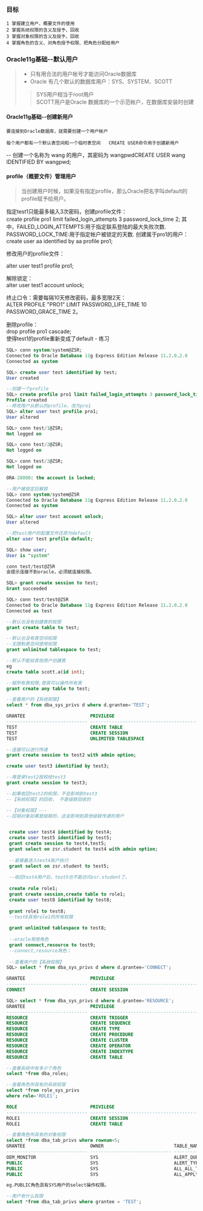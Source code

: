 ﻿### 目标
>
    1 掌握建立用户、概要文件的使用
    2 掌握系统权限的含义及授予、回收
    3 掌握对象权限的含义及授予、回收
    4 掌握角色的含义、对角色授予权限、把角色分配给用户

### Oracle11g基础--默认用户
>- 只有用合法的用户帐号才能访问Oracle数据库
>- Oracle 有几个默认的数据库用户：SYS、SYSTEM、SCOTT
>>SYS用户相当于root用户  
SCOTT用户是Oracle 数据库的一个示范帐户，在数据库安装时创建

#### Oracle11g基础--创建新用户
>
	要连接到Oracle数据库，就需要创建一个用户帐户  
	每个用户都有一个默认表空间和一个临时表空间  	CREATE USER命令用于创建新用户
-- 创建一个名称为 wang 的用户，其密码为 wangpwdCREATE USER wang IDENTIFIED BY wangpwd;

#### profile（概要文件）管理用户
>当创建用户时候，如果没有指定profile，那么Oracle把名字叫default的profile赋予给用户。     
指定test1只能最多输入3次密码，创建profile文件：  
create  profile  pro1 limit failed_login_attempts 3 password_lock_time 2;  其中，FAILED_LOGIN_ATTEMPTS:用于指定联系登陆的最大失败次数.     PASSWORD_LOCK_TIME:用于指定帐户被锁定的天数. 创建属于pro1的用户：       create user   aa identified by aa profile pro1;  
修改用户的profile文件：   
alter user test1 profile pro1;

解除锁定：  
alter  user  test1  account  unlock;   
终止口令：需要每隔10天修改密码，最多宽限2天：  
ALTER PROFILE "PRO1" LIMIT PASSWORD_LIFE_TIME 10 PASSWORD_GRACE_TIME 2。    
删除profile：  
drop profile pro1 cascade;   
使得test1的profile重新变成了default - 练习
```SQL
SQL> conn system/system@ZSR;
Connected to Oracle Database 11g Express Edition Release 11.2.0.2.0 
Connected as system

SQL> create user test identified by test;
User created

--创建一个profile
SQL> create profile pro1 limit failed_login_attempts 3 password_lock_time 2;
Profile created
--修改用户从默认的profile，改为pro1
SQL> alter user test profile pro1;
User altered

SQL> conn test/1@ZSR;
Not logged on

SQL> conn test/2@ZSR;
Not logged on

SQL> conn test/2@ZSR;
Not logged on

ORA-28000: the account is locked;

--用户被锁定后解锁
SQL> conn system/system@ZSR
Connected to Oracle Database 11g Express Edition Release 11.2.0.2.0 
Connected as system

SQL> alter user test account unlock;
User altered

--把test用户的配置文件还原为default
alter user test profile default;

SQL> show user;
User is "system"

conn test/test@ZSR
会提示连接不到oracle，必须赋连接权限。

SQL> grant create session to test;
Grant succeeded

SQL> conn test/test@ZSR
Connected to Oracle Database 11g Express Edition Release 11.2.0.2.0 
Connected as test

--默认也没有创建表的权限
grant create table to test;

--默认也没有表空间权限
--无限制表空间使用权限
grant unlimited tablespace to test;

--默认不能给其他用户创建表
eg
create table scott.a(id int);

--赋所有表权限,使其可以操作所有表
grant create any table to test;

--查看用户的【系统权限】
select * from dba_sys_privs d where d.grantee='TEST';

GRANTEE                        PRIVILEGE                                ADMIN_OPTION
------------------------------ ---------------------------------------- ------------
TEST                           CREATE TABLE                             NO
TEST                           CREATE SESSION                           NO
TEST                           UNLIMITED TABLESPACE                     NO

--连接可以进行传递
grant create session to test2 with admin option;

create user test3 identified by test3;

--再登录test2授权给test3
grant create session to test3;

--如果收回test2的权限，不会影响到test3
--【系统权限】的回收， 不是级联回收的

--【对象权限】---
--回销对象如果是级联的，这会影响到其他级联传递的用户


 create user test4 identified by test4;
 create user test5 identified by test5;
 grant create session to test4,test5;
 grant select on zsr.student to test4 with admin option;
 
 --紧接着进入test4账户执行
 grant select on zsr.student to test5;
 
 --收回test4用户后，test5也不能访问zsr.student了。
 
 create role role1;
 grant create session,create table to role1;
 create user test8 identified by test8;
 
 grant role1 to test8;
 --test8具有role1的所有权限
 
 grant unlimited tablespace to test8;
 
 --oracle常用角色
 grant connect,resource to test9;
 --connect,resource角色；
 
 --查看用户的【系统权限】
SQL> select * from dba_sys_privs d where d.grantee='CONNECT';

GRANTEE                        PRIVILEGE                                ADMIN_OPTION
------------------------------ ---------------------------------------- ------------
CONNECT                        CREATE SESSION                           NO

SQL> select * from dba_sys_privs d where d.grantee='RESOURCE';
GRANTEE                        PRIVILEGE                                ADMIN_OPTION
------------------------------ ---------------------------------------- ------------
RESOURCE                       CREATE TRIGGER                           NO
RESOURCE                       CREATE SEQUENCE                          NO
RESOURCE                       CREATE TYPE                              NO
RESOURCE                       CREATE PROCEDURE                         NO
RESOURCE                       CREATE CLUSTER                           NO
RESOURCE                       CREATE OPERATOR                          NO
RESOURCE                       CREATE INDEXTYPE                         NO
RESOURCE                       CREATE TABLE                             NO

--查看系统中有多少个角色
select *from dba_roles;

--查看角色所具有的系统权限
select *from role_sys_privs 
where role='ROLE1';

ROLE                           PRIVILEGE                                ADMIN_OPTION
------------------------------ ---------------------------------------- ------------
ROLE1                          CREATE SESSION                           NO
ROLE1                          CREATE TABLE                             NO

--查看角色所具有的对象权限
select *from dba_tab_privs where rownum<5;
GRANTEE                        OWNER                          TABLE_NAME                     GRANTOR                        PRIVILEGE                                GRANTABLE HIERARCHY
------------------------------ ------------------------------ ------------------------------ ------------------------------ ---------------------------------------- --------- ---------
OEM_MONITOR                    SYS                            ALERT_QUE                      SYS                            DEQUEUE                                  NO        NO
PUBLIC                         SYS                            ALERT_TYPE                     SYS                            EXECUTE                                  NO        NO
PUBLIC                         SYS                            ALL_ALL_TABLES                 SYS                            SELECT                                   YES       NO
PUBLIC                         SYS                            ALL_APPLY                      SYS                            SELECT                                   YES       NO

eg.PUBLIC角色具有SYS用户的select操作权限。

--用户有什么权限
select *from dba_tab_privs where grantee = 'TEST';
```